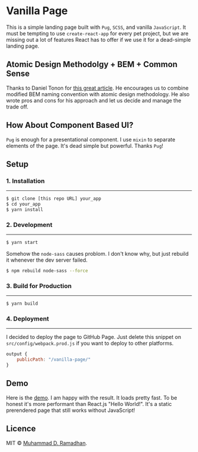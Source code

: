 # Vanilla Page

This is a simple landing page built with `Pug`, `SCSS`, and vanilla `JavaScript`. It must be tempting to use `create-react-app` for every pet project, but we are missing out a lot of features React has to offer if we use it for a dead-simple landing page.

## Atomic Design Methodolgy + BEM + Common Sense
Thanks to Daniel Tonon for [this great article](https://css-tricks.com/abem-useful-adaptation-bem/). He encourages us to combine modified BEM naming convention with atomic design methodology. He also wrote pros and cons for his approach and let us decide and manage the trade off.

## How About Component Based UI?
`Pug` is enough for a presentational component. I use `mixin` to separate elements of the page. It's dead simple but powerful. Thanks `Pug`!

## Setup

### 1. Installation
---
```sh
$ git clone [this repo URL] your_app
$ cd your_app
$ yarn install
```

### 2. Development
---
```sh
$ yarn start
```
Somehow the `node-sass` causes problom. I don't know why, but just rebuild it whenever the dev server failed.
```sh
$ npm rebuild node-sass --force
```

### 3. Build for Production
---
```sh
$ yarn build
```

### 4. Deployment
---
I decided to deploy the page to GitHub Page. Just delete this snippet on `src/config/webpack.prod.js` if you want to deploy to other platforms.
```js
output {
    publicPath: "/vanilla-page/"
}
```

## Demo
Here is the [demo](https://miayam.io/vanilla-page). I am happy with the result. It loads pretty fast. To be honest it's more performant than React.js "Hello World!". It's a static prerendered page that still works without JavaScript!

## Licence
MIT © [Muhammad D. Ramadhan](https://github.com/miayam).